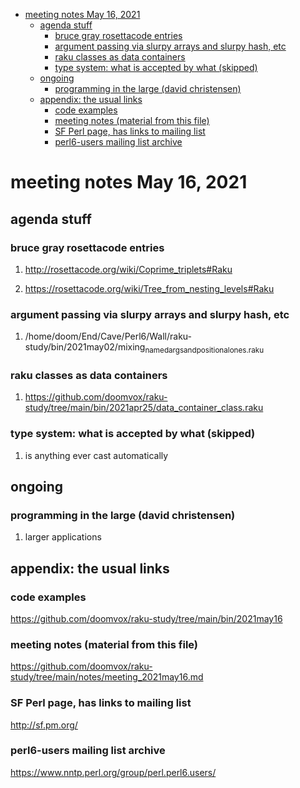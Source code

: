 - [meeting notes May 16, 2021](#orgef94ee5)
  - [agenda stuff](#org289e3d0)
    - [bruce gray rosettacode entries](#org3164b3d)
    - [argument passing via slurpy arrays and slurpy hash, etc](#org0305589)
    - [raku classes as data containers](#org99bb2c0)
    - [type system: what is accepted by what  (skipped)](#org7acd3ee)
  - [ongoing](#orgaca3c33)
    - [programming in the large (david christensen)](#org9e4a2bf)
  - [appendix: the usual links](#org641154f)
    - [code examples](#org038a5e8)
    - [meeting notes (material from this file)](#org11044d5)
    - [SF Perl page, has links to mailing list](#org89f101a)
    - [perl6-users mailing list archive](#org000cc4f)


<a id="orgef94ee5"></a>

# meeting notes May 16, 2021


<a id="org289e3d0"></a>

## agenda stuff


<a id="org3164b3d"></a>

### bruce gray rosettacode entries

1.  <http://rosettacode.org/wiki/Coprime_triplets#Raku>

2.  <https://rosettacode.org/wiki/Tree_from_nesting_levels#Raku>


<a id="org0305589"></a>

### argument passing via slurpy arrays and slurpy hash, etc

1.  /home/doom/End/Cave/Perl6/Wall/raku-study/bin/2021may02/mixing<sub>named</sub><sub>args</sub><sub>and</sub><sub>positional</sub><sub>ones.raku</sub>


<a id="org99bb2c0"></a>

### raku classes as data containers

1.  <https://github.com/doomvox/raku-study/tree/main/bin/2021apr25/data_container_class.raku>


<a id="org7acd3ee"></a>

### type system: what is accepted by what  (skipped)

1.  is anything ever cast automatically


<a id="orgaca3c33"></a>

## ongoing


<a id="org9e4a2bf"></a>

### programming in the large (david christensen)

1.  larger applications


<a id="org641154f"></a>

## appendix: the usual links


<a id="org038a5e8"></a>

### code examples

<https://github.com/doomvox/raku-study/tree/main/bin/2021may16>


<a id="org11044d5"></a>

### meeting notes (material from this file)

<https://github.com/doomvox/raku-study/tree/main/notes/meeting_2021may16.md>


<a id="org89f101a"></a>

### SF Perl page, has links to mailing list

<http://sf.pm.org/>


<a id="org000cc4f"></a>

### perl6-users mailing list archive

<https://www.nntp.perl.org/group/perl.perl6.users/>
